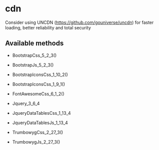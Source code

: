 # cdn

Consider using UNCDN (https://github.com/gouniverse/uncdn) for faster loading, better reliability and total security 

## Available methods

- BootstrapCss_5_2_3()
- BootstrapJs_5_2_3()

- BootstrapIconsCss_1_10_2()
- BootstrapIconsCss_1_9_1()

- FontAwesomeCss_6_1_2()

- Jquery_3_6_4

- JqueryDataTablesCss_1_13_4
- JqueryDataTablesJs_1_13_4

- TrumbowygCss_2_27_3()
- TrumbowygJs_2_27_3()
